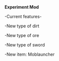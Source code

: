 **Experiment Mod**

-Current features-

-New type of dirt

-New type of ore

-New type of sword

-New item: Moblauncher
